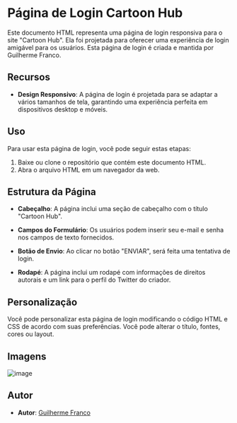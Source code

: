 # Página de Login Cartoon Hub

Este documento HTML representa uma página de login responsiva para o site "Cartoon Hub". Ela foi projetada para oferecer uma experiência de login amigável para os usuários. Esta página de login é criada e mantida por Guilherme Franco.

## Recursos

- **Design Responsivo**: A página de login é projetada para se adaptar a vários tamanhos de tela, garantindo uma experiência perfeita em dispositivos desktop e móveis.

## Uso

Para usar esta página de login, você pode seguir estas etapas:

1. Baixe ou clone o repositório que contém este documento HTML.
2. Abra o arquivo HTML em um navegador da web.

## Estrutura da Página

- **Cabeçalho**: A página inclui uma seção de cabeçalho com o título "Cartoon Hub".

- **Campos do Formulário**: Os usuários podem inserir seu e-mail e senha nos campos de texto fornecidos.

- **Botão de Envio**: Ao clicar no botão "ENVIAR", será feita uma tentativa de login.

- **Rodapé**: A página inclui um rodapé com informações de direitos autorais e um link para o perfil do Twitter do criador.

## Personalização

Você pode personalizar esta página de login modificando o código HTML e CSS de acordo com suas preferências. Você pode alterar o título, fontes, cores ou layout.

## Imagens
![image](https://github.com/Guilhermwn/Portfolio_HTML/assets/32494940/671653de-f3fa-4841-8018-cd9263755fba)

## Autor

- **Autor**: [Guilherme Franco](https://github.com/Guilhermwn)
